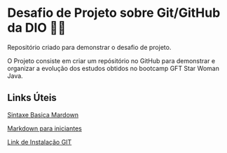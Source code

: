# Desafio de Projeto sobre Git/GitHub da DIO 👩‍🎓
Repositório criado para demonstrar o desafio de projeto.

O Projeto consiste em criar um repósitório no GitHub para demonstrar e organizar a evolução dos estudos obtidos no bootcamp GFT Star Woman Java.

## Links Úteis
[Sintaxe Basica Mardown](https://www.markdownguide.org/basic-syntax/)

[Markdown para iniciantes](https://criajogo.com/o-que-e-markdown-tutorial-facil-para-iniciantes/)

[Link de Instalação GIT](https://msysgit.github.com)
